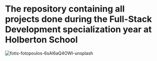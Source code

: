 # The repository containing all projects done during the Full-Stack Development specialization year at Holberton School

![fotis-fotopoulos-6sAl6aQ4OWI-unsplash](https://github.com/v-dav/holbertonschool-web-development/assets/115344057/263e814f-c9d0-4402-a0b9-7230b98aefdd)

